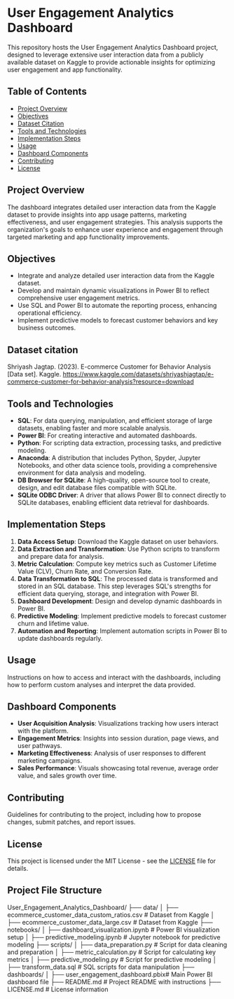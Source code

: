 # User Engagement Analytics Dashboard

This repository hosts the User Engagement Analytics Dashboard project, designed to leverage extensive user interaction data from a publicly available dataset on Kaggle to provide actionable insights for optimizing user engagement and app functionality.

## Table of Contents

- [Project Overview](#project-overview)
- [Objectives](#objectives)
- [Dataset Citation](#dataset-citation)
- [Tools and Technologies](#tools-and-technologies)
- [Implementation Steps](#implementation-steps)
- [Usage](#usage)
- [Dashboard Components](#dashboard-components)
- [Contributing](#contributing)
- [License](#license)

## Project Overview

The dashboard integrates detailed user interaction data from the Kaggle dataset to provide insights into app usage patterns, marketing effectiveness, and user engagement strategies. This analysis supports the organization's goals to enhance user experience and engagement through targeted marketing and app functionality improvements.

## Objectives

- Integrate and analyze detailed user interaction data from the Kaggle dataset.
- Develop and maintain dynamic visualizations in Power BI to reflect comprehensive user engagement metrics.
- Use SQL and Power BI to automate the reporting process, enhancing operational efficiency.
- Implement predictive models to forecast customer behaviors and key business outcomes.

## Dataset citation

Shriyash Jagtap. (2023). E-commerce Customer for Behavior Analysis [Data set]. Kaggle. https://www.kaggle.com/datasets/shriyashjagtap/e-commerce-customer-for-behavior-analysis?resource=download


## Tools and Technologies
- **SQL**: For data querying, manipulation, and efficient storage of large datasets, enabling faster and more scalable analysis.
- **Power BI**: For creating interactive and automated dashboards.
- **Python**: For scripting data extraction, processing tasks, and predictive modeling.
- **Anaconda**: A distribution that includes Python, Spyder, Jupyter Notebooks, and other data science tools, providing a comprehensive environment for data analysis and modeling.
- **DB Browser for SQLite**: A high-quality, open-source tool to create, design, and edit database files compatible with SQLite.
- **SQLite ODBC Driver**: A driver that allows Power BI to connect directly to SQLite databases, enabling efficient data retrieval for dashboards.

## Implementation Steps

1. **Data Access Setup**: Download the Kaggle dataset on user behaviors.
2. **Data Extraction and Transformation**: Use Python scripts to transform and prepare data for analysis.
3. **Metric Calculation**: Compute key metrics such as Customer Lifetime Value (CLV), Churn Rate, and Conversion Rate.
4. **Data Transformation to SQL**: The processed data is transformed and stored in an SQL database. This step leverages SQL's strengths for efficient data querying, storage, and integration with Power BI. 
5. **Dashboard Development**: Design and develop dynamic dashboards in Power BI.
6. **Predictive Modeling**: Implement predictive models to forecast customer churn and lifetime value.
7. **Automation and Reporting**: Implement automation scripts in Power BI to update dashboards regularly.

## Usage

Instructions on how to access and interact with the dashboards, including how to perform custom analyses and interpret the data provided.

## Dashboard Components

- **User Acquisition Analysis**: Visualizations tracking how users interact with the platform.
- **Engagement Metrics**: Insights into session duration, page views, and user pathways.
- **Marketing Effectiveness**: Analysis of user responses to different marketing campaigns.
- **Sales Performance**: Visuals showcasing total revenue, average order value, and sales growth over time.

## Contributing

Guidelines for contributing to the project, including how to propose changes, submit patches, and report issues.

## License

This project is licensed under the MIT License - see the [LICENSE](LICENSE.md) file for details.

## Project File Structure

User_Engagement_Analytics_Dashboard/
├── data/
│   ├── ecommerce_customer_data_custom_ratios.csv        # Dataset from Kaggle
│   ├── ecommerce_customer_data_large.csv        # Dataset from Kaggle
├── notebooks/
│   ├── dashboard_visualization.ipynb # Power BI visualization setup
│   ├── predictive_modeling.ipynb     # Jupyter notebook for predictive modeling
├── scripts/
│   ├── data_preparation.py           # Script for data cleaning and preparation
│   ├── metric_calculation.py         # Script for calculating key metrics
│   ├── predictive_modeling.py        # Script for predictive modeling
│   ├── transform_data.sql            # SQL scripts for data manipulation
├── dashboards/
│   ├── user_engagement_dashboard.pbix# Main Power BI dashboard file
├── README.md                         # Project README with instructions
├── LICENSE.md                        # License information
